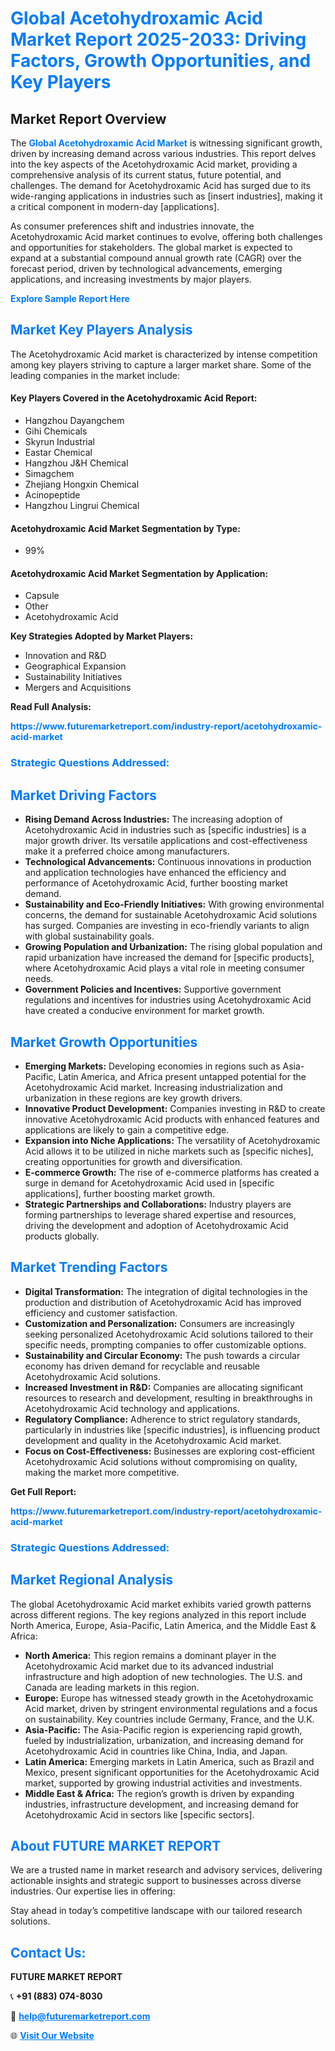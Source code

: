 <h1 style="color: #007BFF;">Global Acetohydroxamic Acid Market Report 2025-2033: Driving Factors, Growth Opportunities, and Key Players</h1>

<section id="overview">
<h2>Market Report Overview</h2>
<p>The <a href="https://www.futuremarketreport.com/industry-report/acetohydroxamic-acid-market" style="color: #007BFF; text-decoration: none;"><strong>Global Acetohydroxamic Acid Market</strong></a> is witnessing significant growth, driven by increasing demand across various industries. This report delves into the key aspects of the Acetohydroxamic Acid market, providing a comprehensive analysis of its current status, future potential, and challenges. The demand for Acetohydroxamic Acid has surged due to its wide-ranging applications in industries such as [insert industries], making it a critical component in modern-day [applications].</p>
<p>As consumer preferences shift and industries innovate, the Acetohydroxamic Acid market continues to evolve, offering both challenges and opportunities for stakeholders. The global market is expected to expand at a substantial compound annual growth rate (CAGR) over the forecast period, driven by technological advancements, emerging applications, and increasing investments by major players.</p>
</section>

<section id="overview">
<p><a href="https://www.futuremarketreport.com/request-sample/reportId=122769" style="color: #007BFF; text-decoration: none;"><strong>Explore Sample Report Here</strong></a></p>
</section>

<section id="key-players">
<h2 style="color: #007BFF;">Market Key Players Analysis</h2>
<p>The Acetohydroxamic Acid market is characterized by intense competition among key players striving to capture a larger market share. Some of the leading companies in the market include:</p>
<h4>Key Players Covered in the Acetohydroxamic Acid Report:</h4>
<ul><li>Hangzhou Dayangchem</li><li>Gihi Chemicals</li><li>Skyrun Industrial</li><li>Eastar Chemical</li><li>Hangzhou J&amp;H Chemical</li><li>Simagchem</li><li>Zhejiang Hongxin Chemical</li><li>Acinopeptide</li><li>Hangzhou Lingrui Chemical</li></ul>
<h4>Acetohydroxamic Acid Market Segmentation by Type:</h4>
<ul><li>99%</li></ul>

<h4>Acetohydroxamic Acid Market Segmentation by Application:</h4>
<ul><li>Capsule</li><li>Other</li><li>Acetohydroxamic Acid</li></ul>
<p><strong>Key Strategies Adopted by Market Players:</strong></p>
<ul>
<li>Innovation and R&D</li>
<li>Geographical Expansion</li>
<li>Sustainability Initiatives</li>
<li>Mergers and Acquisitions</li>
</ul>
</section>

<section>
<p><strong>Read Full Analysis: </strong></p><a href="https://www.futuremarketreport.com/industry-report/acetohydroxamic-acid-market" style="color: #007BFF; text-decoration: none;"><strong>https://www.futuremarketreport.com/industry-report/acetohydroxamic-acid-market</strong></a>
<h3 style="color: #007BFF;">Strategic Questions Addressed:</h3>
</section>

<section id="driving-factors">
<h2 style="color: #007BFF;">Market Driving Factors</h2>
<ul>
<li><strong>Rising Demand Across Industries:</strong> The increasing adoption of Acetohydroxamic Acid in industries such as [specific industries] is a major growth driver. Its versatile applications and cost-effectiveness make it a preferred choice among manufacturers.</li>
<li><strong>Technological Advancements:</strong> Continuous innovations in production and application technologies have enhanced the efficiency and performance of Acetohydroxamic Acid, further boosting market demand.</li>
<li><strong>Sustainability and Eco-Friendly Initiatives:</strong> With growing environmental concerns, the demand for sustainable Acetohydroxamic Acid solutions has surged. Companies are investing in eco-friendly variants to align with global sustainability goals.</li>
<li><strong>Growing Population and Urbanization:</strong> The rising global population and rapid urbanization have increased the demand for [specific products], where Acetohydroxamic Acid plays a vital role in meeting consumer needs.</li>
<li><strong>Government Policies and Incentives:</strong> Supportive government regulations and incentives for industries using Acetohydroxamic Acid have created a conducive environment for market growth.</li>
</ul>
</section>

<section id="growth-opportunities">
<h2 style="color: #007BFF;">Market Growth Opportunities</h2>
<ul>
<li><strong>Emerging Markets:</strong> Developing economies in regions such as Asia-Pacific, Latin America, and Africa present untapped potential for the Acetohydroxamic Acid market. Increasing industrialization and urbanization in these regions are key growth drivers.</li>
<li><strong>Innovative Product Development:</strong> Companies investing in R&D to create innovative Acetohydroxamic Acid products with enhanced features and applications are likely to gain a competitive edge.</li>
<li><strong>Expansion into Niche Applications:</strong> The versatility of Acetohydroxamic Acid allows it to be utilized in niche markets such as [specific niches], creating opportunities for growth and diversification.</li>
<li><strong>E-commerce Growth:</strong> The rise of e-commerce platforms has created a surge in demand for Acetohydroxamic Acid used in [specific applications], further boosting market growth.</li>
<li><strong>Strategic Partnerships and Collaborations:</strong> Industry players are forming partnerships to leverage shared expertise and resources, driving the development and adoption of Acetohydroxamic Acid products globally.</li>
</ul>
</section>

<section id="trending-factors">
<h2 style="color: #007BFF;">Market Trending Factors</h2>
<ul>
<li><strong>Digital Transformation:</strong> The integration of digital technologies in the production and distribution of Acetohydroxamic Acid has improved efficiency and customer satisfaction.</li>
<li><strong>Customization and Personalization:</strong> Consumers are increasingly seeking personalized Acetohydroxamic Acid solutions tailored to their specific needs, prompting companies to offer customizable options.</li>
<li><strong>Sustainability and Circular Economy:</strong> The push towards a circular economy has driven demand for recyclable and reusable Acetohydroxamic Acid solutions.</li>
<li><strong>Increased Investment in R&D:</strong> Companies are allocating significant resources to research and development, resulting in breakthroughs in Acetohydroxamic Acid technology and applications.</li>
<li><strong>Regulatory Compliance:</strong> Adherence to strict regulatory standards, particularly in industries like [specific industries], is influencing product development and quality in the Acetohydroxamic Acid market.</li>
<li><strong>Focus on Cost-Effectiveness:</strong> Businesses are exploring cost-efficient Acetohydroxamic Acid solutions without compromising on quality, making the market more competitive.</li>
</ul>
</section>

<section>
<p><strong>Get Full Report: </strong></p><a href="https://www.futuremarketreport.com/industry-report/acetohydroxamic-acid-market" style="color: #007BFF; text-decoration: none;"><strong>https://www.futuremarketreport.com/industry-report/acetohydroxamic-acid-market</strong></a>
<h3 style="color: #007BFF;">Strategic Questions Addressed:</h3>
</section>


<section id="regional-analysis">
<h2 style="color: #007BFF;">Market Regional Analysis</h2>
<p>The global Acetohydroxamic Acid market exhibits varied growth patterns across different regions. The key regions analyzed in this report include North America, Europe, Asia-Pacific, Latin America, and the Middle East & Africa:</p>
<ul>
<li><strong>North America:</strong> This region remains a dominant player in the Acetohydroxamic Acid market due to its advanced industrial infrastructure and high adoption of new technologies. The U.S. and Canada are leading markets in this region.</li>
<li><strong>Europe:</strong> Europe has witnessed steady growth in the Acetohydroxamic Acid market, driven by stringent environmental regulations and a focus on sustainability. Key countries include Germany, France, and the U.K.</li>
<li><strong>Asia-Pacific:</strong> The Asia-Pacific region is experiencing rapid growth, fueled by industrialization, urbanization, and increasing demand for Acetohydroxamic Acid in countries like China, India, and Japan.</li>
<li><strong>Latin America:</strong> Emerging markets in Latin America, such as Brazil and Mexico, present significant opportunities for the Acetohydroxamic Acid market, supported by growing industrial activities and investments.</li>
<li><strong>Middle East & Africa:</strong> The region’s growth is driven by expanding industries, infrastructure development, and increasing demand for Acetohydroxamic Acid in sectors like [specific sectors].</li>
</ul>
</section>

<footer>
<h2 style="color: #007BFF;">About FUTURE MARKET REPORT</h2>
<p>We are a trusted name in market research and advisory services, delivering actionable insights and strategic support to businesses across diverse industries. Our expertise lies in offering:</p>

<p>Stay ahead in today’s competitive landscape with our tailored research solutions.</p>

<h2 style="color: #007BFF;">Contact Us:</h2>
<p><strong>FUTURE MARKET REPORT</strong></p>
<p>📞 <strong>+91 (883) 074-8030</strong></p>
<p>📧 <strong><a href="mailto:help@futuremarketreport.com" style="color: #007BFF;">help@futuremarketreport.com</a></strong></p>
<p>🌐 <strong><a href="https://www.futuremarketreport.com/" style="color: #007BFF;">Visit Our Website</a></strong></p>
</footer>